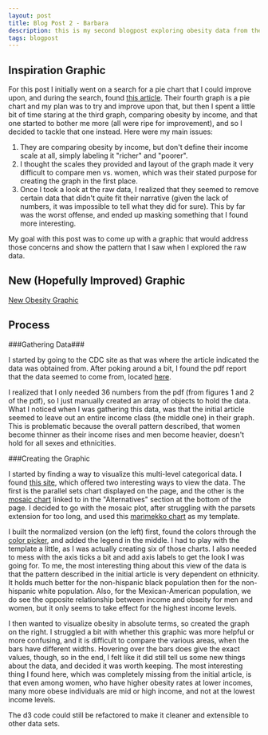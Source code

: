 ```yaml
---
layout: post
title: Blog Post 2 - Barbara
description: this is my second blogpost exploring obesity data from the CDC
tags: blogpost
---
```

## Inspiration Graphic ##

For this post I initially went on a search for a pie chart that I could improve upon, and during the search, found [this article](http://www.theatlantic.com/magazine/archive/2014/04/why-rich-women-dont-get-fat/358643). Their fourth graph is a pie chart and my plan was to try and improve upon that, but then I spent a little bit of time staring at the third graph, comparing obesity by income, and that one started to bother me more (all were ripe for improvement), and so I decided to tackle that one instead. Here were my main issues:

1. They are comparing obesity by income, but don't define their income scale at all, simply labeling it "richer" and "poorer". 
2. I thought the scales they provided and layout of the graph made it very difficult to compare men vs. women, which was their stated purpose for creating the graph in the first place.
3. Once I took a look at the raw data, I realized that they seemed to remove certain data that didn't quite fit their narrative (given the lack of numbers, it was impossible to tell what they did for sure). This by far was the worst offense, and ended up masking something that I found more interesting.

My goal with this post was to come up with a graphic that would address those concerns and show the pattern that I saw when I explored the raw data.

## New (Hopefully Improved) Graphic ##

[New Obesity Graphic](http://bwelsh.github.io/edav/assets/d3obesity.html)

## Process ##

###Gathering Data###

I started by going to the CDC site as that was where the article indicated the data was obtained from. After poking around a bit, I found the pdf report that the data seemed to come from, located [here](http://www.cdc.gov/nchs/data/databriefs/db50.pdf). 

I realized that I only needed 36 numbers from the pdf (from figures 1 and 2 of the pdf), so I just manually created an array of objects to hold the data. What I noticed when I was gathering this data, was that the initial article seemed to leave out an entire income class (the middle one) in their graph. This is problematic because the overall pattern described, that women become thinner as their income rises and men become heavier, doesn't hold for all sexes and ethnicities. 

###Creating the Graphic

I started by finding a way to visualize this multi-level categorical data. I found [this site](http://www.jasondavies.com/parallel-sets), which offered two interesting ways to view the data. The first is the parallel sets chart displayed on the page, and the other is the [mosaic chart](http://www.theusrus.de/blog/understanding-mosaic-plots) linked to in the "Alternatives" section at the bottom of the page. I decided to go with the mosaic plot, after struggling with the parsets extension for too long, and used this [marimekko chart](http://bl.ocks.org/mbostock/1005090) as my template.

I built the normalized version (on the left) first, found the colors through the [color picker](http://tristen.ca/hcl-picker), and added the legend in the middle. I had to play with the template a little, as I was actually creating six of those charts. I also needed to mess with the axis ticks a bit and add axis labels to get the look I was going for. To me, the most interesting thing about this view of the data is that the pattern described in the initial article is very dependent on ethnicity. It holds much better for the non-hispanic black population then for the non-hispanic white population. Also, for the Mexican-American population, we do see the opposite relationship between income and obseity for men and women, but it only seems to take effect for the highest income levels.

I then wanted to visualize obesity in absolute terms, so created the graph on the right. I struggled a bit with whether this graphic was more helpful or more confusing, and it is difficult to compare the various areas, when the bars have different widths. Hovering over the bars does give the exact values, though, so in the end, I felt like it did still tell us some new things about the data, and decided it was worth keeping. The most interesting thing I found here, which was completely missing from the initial article, is that even among women, who have higher obesity rates at lower incomes, many more obese individuals are mid or high income, and not at the lowest income levels. 

The d3 code could still be refactored to make it cleaner and extensible to other data sets.
